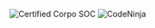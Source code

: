 ![Certified Corpo SOC](https://media0.giphy.com/media/v1.Y2lkPTc5MGI3NjExejc3ZXM1dDRsbmY5dWp5OG1vcHFrbmllY2VjN2dienA4MzIwNG4zMCZlcD12MV9pbnRlcm5hbF9naWZfYnlfaWQmY3Q9Zw/UuZJhsIiUEFAo6oY8V/giphy.gif) 
![CodeNinja](https://media4.giphy.com/media/v1.Y2lkPTc5MGI3NjExbTNsMDRxaG8wZHVveTBsdGIyamVicHAybzhhOTNrb2N2Y2dmcTRhNCZlcD12MV9pbnRlcm5hbF9naWZfYnlfaWQmY3Q9Zw/TtUaDzXQg6XV3BKQiJ/giphy.gif)

